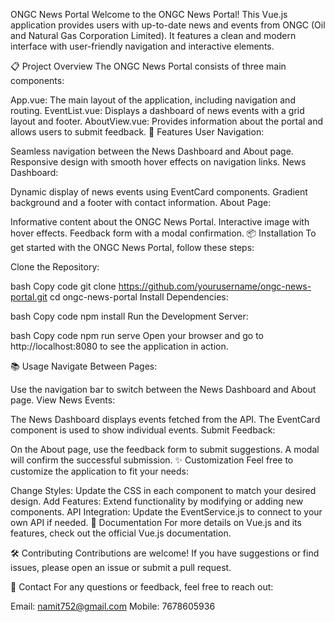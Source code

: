 ONGC News Portal
Welcome to the ONGC News Portal! This Vue.js application provides users with up-to-date news and events from ONGC (Oil and Natural Gas Corporation Limited). It features a clean and modern interface with user-friendly navigation and interactive elements.

📋 Project Overview
The ONGC News Portal consists of three main components:

App.vue: The main layout of the application, including navigation and routing.
EventList.vue: Displays a dashboard of news events with a grid layout and footer.
AboutView.vue: Provides information about the portal and allows users to submit feedback.
🚀 Features
User Navigation:

Seamless navigation between the News Dashboard and About page.
Responsive design with smooth hover effects on navigation links.
News Dashboard:

Dynamic display of news events using EventCard components.
Gradient background and a footer with contact information.
About Page:

Informative content about the ONGC News Portal.
Interactive image with hover effects.
Feedback form with a modal confirmation.
📦 Installation
To get started with the ONGC News Portal, follow these steps:

Clone the Repository:

bash
Copy code
git clone https://github.com/yourusername/ongc-news-portal.git
cd ongc-news-portal
Install Dependencies:

bash
Copy code
npm install
Run the Development Server:

bash
Copy code
npm run serve
Open your browser and go to http://localhost:8080 to see the application in action.

📚 Usage
Navigate Between Pages:

Use the navigation bar to switch between the News Dashboard and About page.
View News Events:

The News Dashboard displays events fetched from the API. The EventCard component is used to show individual events.
Submit Feedback:

On the About page, use the feedback form to submit suggestions. A modal will confirm the successful submission.
✨ Customization
Feel free to customize the application to fit your needs:

Change Styles: Update the CSS in each component to match your desired design.
Add Features: Extend functionality by modifying or adding new components.
API Integration: Update the EventService.js to connect to your own API if needed.
📖 Documentation
For more details on Vue.js and its features, check out the official Vue.js documentation.

🛠️ Contributing
Contributions are welcome! If you have suggestions or find issues, please open an issue or submit a pull request.

📧 Contact
For any questions or feedback, feel free to reach out:

Email: namit752@gmail.com
Mobile: 7678605936
